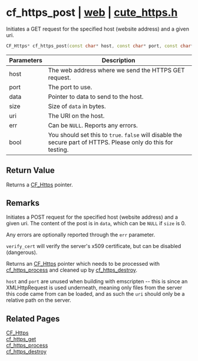 # cf_https_post | [web](https://github.com/RandyGaul/cute_framework/blob/master/docs/web/README.md) | [cute_https.h](https://github.com/RandyGaul/cute_framework/blob/master/include/cute_https.h)

Initiates a GET request for the specified host (website address) and a given uri.

```cpp
CF_Https* cf_https_post(const char* host, const char* port, const char* uri, const void* data, size_t size, CF_Result* err, bool verify_cert);
```

Parameters | Description
--- | ---
host | The web address where we send the HTTPS GET request.
port | The port to use.
data | Pointer to data to send to the host.
size | Size of `data` in bytes.
uri | The URI on the host.
err | Can be `NULL`. Reports any errors.
bool | You should set this to `true`. `false` will disable the secure part of HTTPS. Please only do this for testing.

## Return Value

Returns a [CF_Https](https://github.com/RandyGaul/cute_framework/blob/master/docs/web/cf_https.md) pointer.

## Remarks

Initiates a POST request for the specified host (website address) and a given uri. The content of the post
is in `data`, which can be `NULL` if `size` is 0.

Any errors are optionally reported through the `err` parameter.

`verify_cert` will verify the server's x509 certificate, but can be disabled (dangerous).

Returns an [CF_Https](https://github.com/RandyGaul/cute_framework/blob/master/docs/web/cf_https.md) pointer which needs to be processed with [cf_https_process](https://github.com/RandyGaul/cute_framework/blob/master/docs/web/cf_https_process.md) and cleaned up by [cf_https_destroy](https://github.com/RandyGaul/cute_framework/blob/master/docs/web/cf_https_destroy.md).

`host` and `port` are unused when building with emscripten -- this is since an XMLHttpRequest is used
underneath, meaning only files from the server this code came from can be loaded, and as such the `uri`
should only be a relative path on the server.

## Related Pages

[CF_Https](https://github.com/RandyGaul/cute_framework/blob/master/docs/web/cf_https.md)  
[cf_https_get](https://github.com/RandyGaul/cute_framework/blob/master/docs/web/cf_https_get.md)  
[cf_https_process](https://github.com/RandyGaul/cute_framework/blob/master/docs/web/cf_https_process.md)  
[cf_https_destroy](https://github.com/RandyGaul/cute_framework/blob/master/docs/web/cf_https_destroy.md)  
